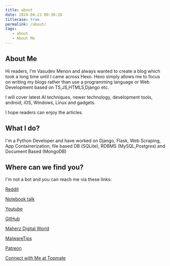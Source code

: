 ```yaml
---
title: about
date: 2024-04-21 00:30:28
titlecase: true
permalink: /about/
tags:
   - about
   - About Me
---
```

## About Me

Hi readers, I'm Vasudev Menon and always wanted to create a blog which took a long time until I came across Hexo.
Hexo simply allows me to focus on writing my blogs rather than use a programming language or Web Development based on TS,JS,HTML5,Django etc.

I will cover latest AI techniques, newer technology, development tools, android, iOS, Windows, Linux and gadgets.

I hope readers can enjoy the articles.

## What I do?

I'm a Python Developer and have worked on Django, Flask, Web Scraping, App Containerization, file based DB (SQLite), RDBMS (MySQL,Postgres) and Document Based (MongoDB)

## Where can we find you?

I'm not a bot and you can reach me via these links:

[Reddit](https://old.reddit.com/user/Vasudev1/)

[Notebook talk](https://notebooktalk.net/profile/188-vasudev/)

[Youtube](https://www.youtube.com/@vasudevmenon2496)

[GitHub](https://github.com/vasudev-gm/)

[Maherz Digital World](https://www.nomaher.com/forum/index.php?action=profile;u=62616)

[MalwareTips](https://malwaretips.com/members/vasudev.30411/)

[Patreon](https://patreon.com/VasudevMenon?utm_medium=unknown&utm_source=join_link&utm_campaign=creatorshare_creator&utm_content=copyLink)

[Connect with Me at Topmate](https://topmate.io/embed/profile/vasudev_menon?theme=D5534D)